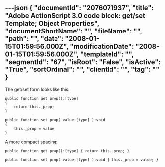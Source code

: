 ---json
{
  "documentId": "2076071937",
  "title": "Adobe ActionScript 3.0 code block: get/set Template; Object Properties",
  "documentShortName": "",
  "fileName": "",
  "path": "",
  "date": "2008-01-15T01:59:56.000Z",
  "modificationDate": "2008-01-15T01:59:56.000Z",
  "templateId": "",
  "segmentId": "67",
  "isRoot": "False",
  "isActive": "True",
  "sortOrdinal": "",
  "clientId": "",
  "tag": ""
}
---

The get/set form looks like this:

    public function get prop():[type]
    {
        return this._prop;
    }

    public function set prop( value:[type] ):void
    {
        this._prop = value;
    }

A more compact spacing:

    public function get prop():[type] { return this._prop; }

    public function set prop( value:[type] ):void { this._prop = value; }
